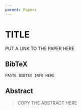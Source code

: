 ```yaml
---
parent: Papers
---
```


# TITLE

PUT A LINK TO THE PAPER HERE

## BibTeX
```
PASTE BIBTEX INFO HERE
```

## Abstract

> COPY THE ABSTRACT HERE